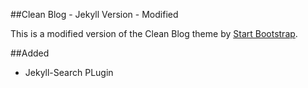 ##Clean Blog - Jekyll Version - Modified

This is a modified version of the Clean Blog theme by [Start Bootstrap](http://startbootstrap.com/).

##Added
 - Jekyll-Search PLugin
